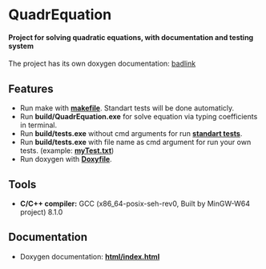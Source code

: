 # QuadrEquation
#### Project for solving quadratic equations, with documentation and testing system

The project has its own doxygen documentation: [badlink](https://github.com/Maximilian04/SystemProgramming/wiki)

## Features

* Run make with [**makefile**](https://github.com/Maximilian04/SystemProgramming/blob/main/Summer22/001.QuadrEquation/makefile). Standart tests will be done automaticly.
* Run **build/QuadrEquation.exe** for solve equation via typing coefficients in terminal.
* Run **build/tests.exe** without cmd arguments for run [**standart tests**](https://github.com/Maximilian04/SystemProgramming/blob/main/Summer22/001.QuadrEquation/tests/standartTests.txt).
* Run **build/tests.exe** with file name as cmd argument for run your own tests. (example: [**myTest.txt**](https://github.com/Maximilian04/SystemProgramming/blob/main/Summer22/001.QuadrEquation/myTest.txt))
* Run doxygen with [**Doxyfile**](https://github.com/Maximilian04/SystemProgramming/blob/main/Summer22/001.QuadrEquation/Doxyfile).

## Tools

* **C/C++ compiler:** GCC (x86_64-posix-seh-rev0, Built by MinGW-W64 project) 8.1.0

## Documentation

* Doxygen documentation: [**html/index.html**](https://github.com/Maximilian04/SystemProgramming/blob/main/Summer22/001.QuadrEquation/html/index.html)